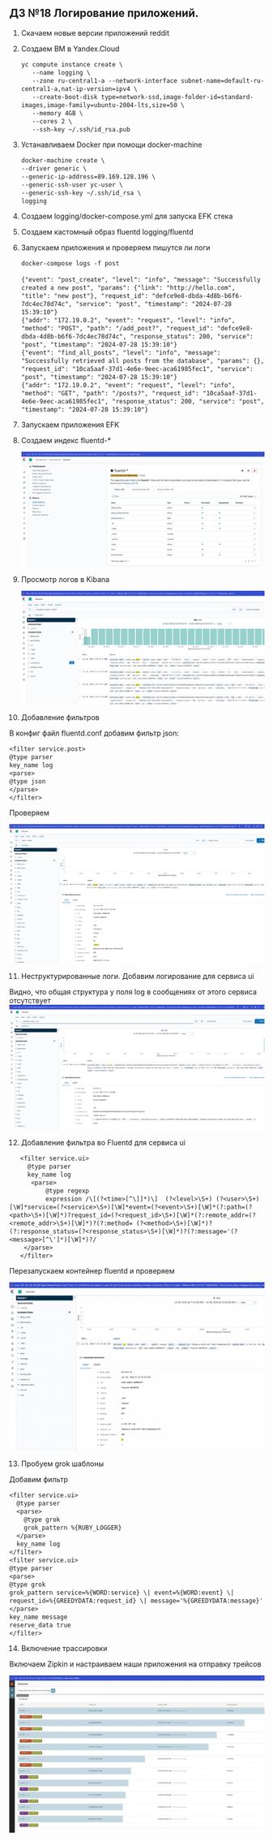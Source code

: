 ## ДЗ №18 Логирование приложений.

1. Скачаем новые версии приложений reddit
2. Создаем ВМ в Yandex.Cloud
    ```shell
    yc compute instance create \
       --name logging \
       --zone ru-central1-a --network-interface subnet-name=default-ru-central1-a,nat-ip-version=ipv4 \
       --create-boot-disk type=network-ssd,image-folder-id=standard-images,image-family=ubuntu-2004-lts,size=50 \
       --memory 4GB \
       --cores 2 \
       --ssh-key ~/.ssh/id_rsa.pub
    ```
3. Устанавливаем Docker при помощи docker-machine
    ```shell
    docker-machine create \
    --driver generic \
    --generic-ip-address=89.169.128.196 \
    --generic-ssh-user yc-user \
    --generic-ssh-key ~/.ssh/id_rsa \
    logging
    ```
   
4. Создаем logging/docker-compose.yml для запуска EFK стека
5. Создаем кастомный образ fluentd logging/fluentd
6. Запускаем приложения и проверяем пишутся ли логи

    ```shell
    docker-compose logs -f post
    
    {"event": "post_create", "level": "info", "message": "Successfully created a new post", "params": {"link": "http://hello.com", "title": "new post"}, "request_id": "defce9e8-dbda-4d8b-b6f6-7dc4ec78d74c", "service": "post", "timestamp": "2024-07-28 15:39:10"}
    {"addr": "172.19.0.2", "event": "request", "level": "info", "method": "POST", "path": "/add_post?", "request_id": "defce9e8-dbda-4d8b-b6f6-7dc4ec78d74c", "response_status": 200, "service": "post", "timestamp": "2024-07-28 15:39:10"}
    {"event": "find_all_posts", "level": "info", "message": "Successfully retrieved all posts from the database", "params": {}, "request_id": "10ca5aaf-37d1-4e6e-9eec-aca61985fec1", "service": "post", "timestamp": "2024-07-28 15:39:10"}
    {"addr": "172.19.0.2", "event": "request", "level": "info", "method": "GET", "path": "/posts?", "request_id": "10ca5aaf-37d1-4e6e-9eec-aca61985fec1", "response_status": 200, "service": "post", "timestamp": "2024-07-28 15:39:10"}
    ```
   
7. Запускаем приложения EFK
8. Создаем индекс fluentd-*

    ![img1.png](img%2Fimg1.png)

9. Просмотр логов в Kibana
    
    ![img2.png](img%2Fimg2.png)

10. Добавление фильтров

   В конфиг файл fluentd.conf добавим фильтр json:
   ```
   <filter service.post>
   @type parser
   key_name log
   <parse>
   @type json
   </parse>
   </filter>
   ```
   
   Проверяем

   ![img3.png](img%2Fimg3.png)

11. Неструктурированные логи. Добавим логирование для сервиса ui

   Видно, что общая структура у поля log в сообщениях от этого сервиса отсутствует
   ![img4.png](img%2Fimg4.png)

12. Добавление фильтра во Fluentd для сервиса ui

   ```
      <filter service.ui>
        @type parser
        key_name log
         <parse>
             @type regexp
             expression /\[(?<time>[^\]]*)\]  (?<level>\S+) (?<user>\S+)[\W]*service=(?<service>\S+)[\W]*event=(?<event>\S+)[\W]*(?:path=(?<path>\S+)[\W]*)?request_id=(?<request_id>\S+)[\W]*(?:remote_addr=(?<remote_addr>\S+)[\W]*)?(?:method= (?<method>\S+)[\W]*)?(?:response_status=(?<response_status>\S+)[\W]*)?(?:message='(?<message>[^\']*)[\W]*)?/
       </parse>
      </filter>
   ```
   
   Перезапускаем контейнер fluentd и проверяем

   ![img5.png](img%2Fimg5.png)

13. Пробуем grok шаблоны

   Добавим фильтр
   ```
   <filter service.ui>
     @type parser
     <parse>
       @type grok
       grok_pattern %{RUBY_LOGGER}
     </parse>
     key_name log
   </filter>
   <filter service.ui>
   @type parser
   <parse>
   @type grok
   grok_pattern service=%{WORD:service} \| event=%{WORD:event} \| request_id=%{GREEDYDATA:request_id} \| message='%{GREEDYDATA:message}'
   </parse>
   key_name message
   reserve_data true
   </filter>
   ```
   
14. Включение трассировки

   Включаем Zipkin и настраиваем наши приложения на отправку трейсов

   ![img6.png](img%2Fimg6.png)
   
